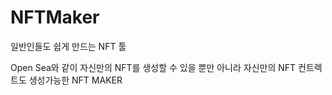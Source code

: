 # NFTMaker
일반인들도 쉽게 만드는 NFT 툴

Open Sea와 같이 자신만의 NFT를 생성할 수 있을 뿐만 아니라
자신만의 NFT 컨트렉트도 생성가능한 NFT MAKER
